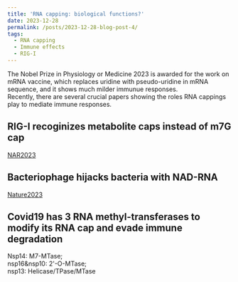 ```yaml
---
title: 'RNA capping: biological functions?'
date: 2023-12-28
permalink: /posts/2023-12-28-blog-post-4/
tags:
  - RNA capping
  - Immune effects
  - RIG-I
---
```


The Nobel Prize in Physiology or Medicine 2023 is awarded for the work on mRNA vaccine, which replaces uridine with pseudo-uridine in mRNA sequence, and it shows much milder immunue responses.   
Recently, there are several crucial papers showing the roles RNA cappings play to mediate immune responses.

RIG-I recoginizes metabolite caps instead of m7G cap    
-----
[NAR2023](https://academic.oup.com/nar/article/51/15/8102/7199333)

Bacteriophage hijacks bacteria with NAD-RNA
-----
[Nature2023](https://www.nature.com/articles/s41586-023-06429-2)

Covid19 has 3 RNA methyl-transferases to modify its RNA cap and evade immune degradation
------
Nsp14: M7-MTase;    
nsp16&nsp10: 2'-O-MTase;     
nsp13: Helicase/TPase/MTase
